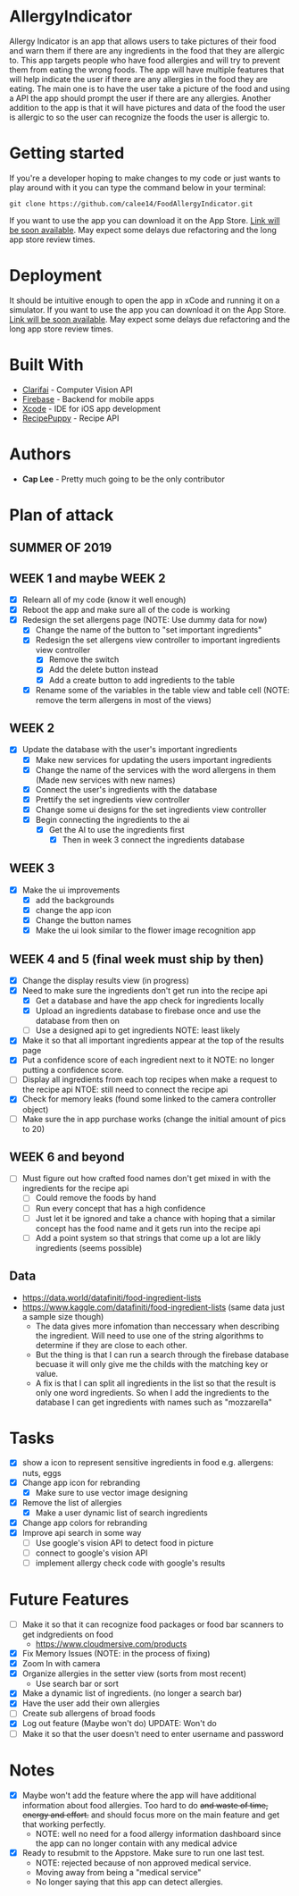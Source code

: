 # AllergyIndicator
Allergy Indicator is an app that allows users to take pictures of their food and warn them if there are any ingredients in the food that they are allergic to. This app targets people who have food allergies and will try to prevent them from eating the wrong foods. The app will have multiple features that will help indicate the user if there are any allergies in the food they are eating. The main one is to have the user take a picture of the food and using a API the app should prompt the user if there are any allergies. Another addition to the app is that it will have pictures and data of the food the user is allergic to so the user can recognize the foods the user is allergic to. 

# Getting started
If you're a developer hoping to make changes to my code or just wants to play around with it you can type the command below in your terminal:
```
git clone https://github.com/calee14/FoodAllergyIndicator.git
```
If you want to use the app you can download it on the App Store. [Link will be soon available](). May expect some delays due refactoring and the long app store review times. 
# Deployment
It should be intuitive enough to open the app in xCode and running it on a simulator.
If you want to use the app you can download it on the App Store. [Link will be soon available](). May expect some delays due refactoring and the long app store review times. 
# Built With
- [Clarifai](https://clarifai.com) - Computer Vision API
- [Firebase](https://firebase.google.com) - Backend for mobile apps
- [Xcode](https://developer.apple.com/xcode/) - IDE for iOS app development
- [RecipePuppy](http://www.recipepuppy.com/about/api/) - Recipe API

# Authors
- **Cap Lee** - Pretty much going to be the only contributor

# Plan of attack
## SUMMER OF 2019
## WEEK 1 and maybe WEEK 2
- [X] Relearn all of my code (know it well enough)
- [X] Reboot the app and make sure all of the code is working
- [X] Redesign the set allergens page (NOTE: Use dummy data for now)
  - [X] Change the name of the button to "set important ingredients"
  - [X] Redesign the set allergens view controller to important ingredients view controller
    - [X] Remove the switch
    - [X] Add the delete button instead 
    - [X] Add a create button to add ingredients to the table
  - [X] Rename some of the variables in the table view and table cell (NOTE: remove the term allergens in most of the views)
## WEEK 2
- [X] Update the database with the user's important ingredients
  - [X] Make new services for updating the users important ingredients
  - [X] Change the name of the services with the word allergens in them (Made new services with new names)
  - [X] Connect the user's ingredients with the database
  - [X] Prettify the set ingredients view controller
  - [X] Change some ui designs for the set ingredients view controller
  - [X] Begin connecting the ingredients to the ai
    - [X] Get the AI to use the ingredients first 
        - [X] Then in week 3 connect the ingredients database
## WEEK 3
- [X] Make the ui improvements
  - [X] add the backgrounds
  - [X] change the app icon
  - [X] Change the button names
  - [X] Make the ui look similar to the flower image recognition app
## WEEK 4 and 5 (final week must ship by then)
- [X] Change the display results view (in progress)
- [X] Need to make sure the ingredients don't get run into the recipe api
  - [X] Get a database and have the app check for ingredients locally
  - [X] Upload an ingredients database to firebase once and use the database from then on
  - [ ] Use a designed api to get ingredients NOTE: least likely
- [X] Make it so that all important ingredients appear at the top of the results page
- [X] Put a confidence score of each ingredient next to it NOTE: no longer putting a confidence score.
- [ ] Display all ingredients from each top recipes when make a request to the recipe api NTOE: still need to connect the recipe api
- [X] Check for memory leaks (found some linked to the camera controller object)
- [ ] Make sure the in app purchase works (change the initial amount of pics to 20)
## WEEK 6 and beyond
- [ ] Must figure out how crafted food names don't get mixed in with the ingredients for the recipe api
  - [ ] Could remove the foods by hand
  - [ ] Run every concept that has a high confidence
  - [ ] Just let it be ignored and take a chance with hoping that a similar concept has the food name and it gets run into the recipe api
  - [ ] Add a point system so that strings that come up a lot are likly ingredients (seems possible)
## Data
- https://data.world/datafiniti/food-ingredient-lists
- https://www.kaggle.com/datafiniti/food-ingredient-lists (same data just a sample size though)
  - The data gives more infomation than neccessary when describing the ingredient. Will need to use one of the string algorithms to determine if they are close to each other.
  - But the thing is that I can run a search through the firebase database becuase it will only give me the childs with the matching key or value.
  - A fix is that I can split all ingredients in the list so that the result is only one word ingredients. So when I add the ingredients to the database I can get ingredients with names such as "mozzarella"
# Tasks
- [X] show a icon to represent sensitive ingredients in food e.g. allergens: nuts, eggs
- [X] Change app icon for rebranding
    - [X] Make sure to use vector image designing
- [X] Remove the list of allergies
    - [X] Make a user dynamic list of search ingredients
- [X] Change app colors for rebranding
- [X] Improve api search in some way
  - [ ] Use google's vision API to detect food in picture
  - [ ] connect to google's vision API
  - [ ] implement allergy check code with google's results
# Future Features
- [ ] Make it so that it can recognize food packages or food bar scanners to get indgredients on food
  - https://www.cloudmersive.com/products
- [X] Fix Memory Issues (NOTE: in the process of fixing)
- [X] Zoom In with camera
- [X] Organize allergies in the setter view (sorts from most recent)
  - Use search bar or sort
- [X] Make a dynamic list of ingredients. (no longer a search bar)
- [X] Have the user add their own allergies
- [ ] Create sub allergens of broad foods
- [X] Log out feature (Maybe won't do) UPDATE: Won't do
- [ ] Make it so that the user doesn't need to enter username and password
# Notes
- [X] Maybe won't add the feature where the app will have additional information about food allergies. Too hard to do ~~and waste of time, energy and effort.~~ and should focus more on the main feature and get that working perfectly.
    - NOTE: well no need for a food allergy information dashboard since the app can no longer contain with any medical advice
- [X] Ready to resubmit to the Appstore. Make sure to run one last test.
    - NOTE: rejected because of non approved medical service.
    - Moving away from being a "medical service" 
    - No longer saying that this app can detect allergies.
